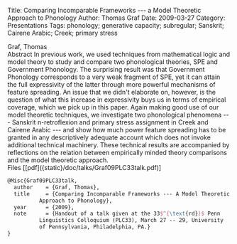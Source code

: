 Title: Comparing Incomparable Frameworks --- a Model Theoretic Approach to Phonology
Author: Thomas Graf
Date: 2009-03-27
Category: Presentations
Tags: phonology; generative capacity; subregular; Sanskrit; Cairene Arabic; Creek; primary stress

<div markdown class="authors">
Graf, Thomas
</div>

<div markdown class="abstract">
<span id="abstract-title">Abstract</span>
In previous work, we used techniques from mathematical logic and model theory to study and compare two phonological theories, SPE and Government Phonology.
The surprising result was that Government Phonology corresponds to a very weak fragment of SPE, yet it can attain the full expressivity of the latter through more powerful mechanisms of feature spreading.
An issue that we didn't elaborate on, however, is the question of what this increase in expressivity buys us in terms of empirical coverage, which we pick up in this paper.
Again making good use of our model theoretic techniques, we investigate two phonological phenomena --- Sanskrit n-retroflexion and primary stress assignment in Creek and Cairene Arabic --- and show how much power feature spreading has to be granted in any descriptively adequate account which does not invoke additional technical machinery.
These technical results are accompanied by reflections on the relation between empirically minded theory comparisons and the model theoretic approach.
</div>

<div markdown class="files">
<span id="files-title">Files</span>
[[pdf]({static}/doc/talks/Graf09PLC33talk.pdf)]
</div>

~~~latex
@Misc{Graf09PLC33talk,
  author	= {Graf, Thomas},
  title		= {Comparing Incomparable Frameworks --- A Model Theoretic
		  Approach to Phonology},
  year		= {2009},
  note		= {Handout of a talk given at the 33$^{\text{rd}}$ Penn
		  Linguistics Colloquium (PLC33), March 27 -- 29, University
		  of Pennsylvania, Philadelphia, PA.}
}
~~~
